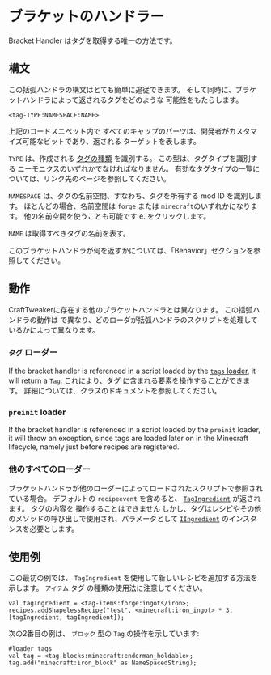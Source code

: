 # ブラケットのハンドラー

Bracket Handler はタグを取得する唯一の方法です。

## 構文
この括弧ハンドラの構文はとても簡単に追従できます。 そして同時に、ブラケットハンドラによって返されるタグをどのような 可能性をもたらします。

```zenscript
<tag-TYPE:NAMESPACE:NAME>
```

上記のコードスニペット内で すべてのキャップのパーツは、開発者がカスタマイズ可能なビットであり、返される ターゲットを表します。

`TYPE` は、作成される [タグの種類](/Mods/Boson/Tags/TagType/) を識別する。 この型は、タグタイプを識別する ニーモニクスのいずれかでなければなりません。 有効なタグタイプの一覧については、リンク先のページを参照してください。

`NAMESPACE` は、タグの名前空間、すなわち、タグを所有する mod ID を識別します。 ほとんどの場合、名前空間は `forge` または `minecraft`のいずれかになります。 他の名前空間を使うことも可能です e. をクリックします。

`NAME` は取得すべきタグの名前を表す。

このブラケットハンドラが何を返すかについては、「Behavior」セクションを参照してください。

## 動作
CraftTweakerに存在する他のブラケットハンドラとは異なります。 この括弧ハンドラの動作は で異なり、どのローダが括弧ハンドラのスクリプトを処理しているかによって異なります。

### `タグ` ローダー
If the bracket handler is referenced in a script loaded by the [`tags` loader](/Mods/Boson/Loaders/Tags/), it will return a [`Tag`](/Mods/Boson/Tags/Tag/). これにより、タグ に含まれる要素を操作することができます。 詳細については、クラスのドキュメントを参照してください。

### `preinit` loader
If the bracket handler is referenced in a script loaded by the `preinit` loader, it will throw an exception, since tags are loaded later on in the Minecraft lifecycle, namely just before recipes are registered.

### 他のすべてのローダー
ブラケットハンドラが他のローダーによってロードされたスクリプトで参照されている場合。 デフォルトの `recipeevent` を含めると、 [`TagIngredient`](/Mods/Boson/Tags/TagIngredient/) が返されます。 タグの内容を 操作することはできません しかし、タグはレシピやその他のメソッドの呼び出しで使用され、パラメータとして [`IIngredient`](/Vanilla/Variable_Types/IIngredient/) のインスタンスを必要とします。

## 使用例

この最初の例では、 `TagIngredient` を使用して新しいレシピを追加する方法を示します。 `アイテム` タグ の種類の使用法に注意してください。

```zenscript
val tagIngredient = <tag-items:forge:ingots/iron>;
recipes.addShapelessRecipe("test", <minecraft:iron_ingot> * 3, [tagIngredient, tagIngredient]);
```

次の2番目の例は、 `ブロック` 型の `Tag` の操作を示しています:

```zenscript
#loader tags
val tag = <tag-blocks:minecraft:enderman_holdable>;
tag.add("minecraft:iron_block" as NameSpacedString);
```
